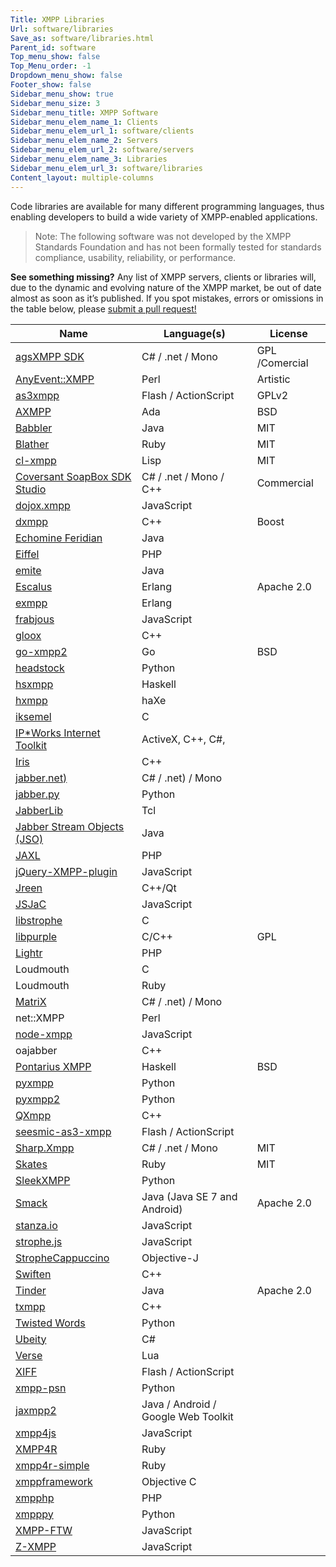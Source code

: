 ```yaml
---
Title: XMPP Libraries
Url: software/libraries
Save_as: software/libraries.html
Parent_id: software
Top_menu_show: false
Top_Menu_order: -1
Dropdown_menu_show: false
Footer_show: false
Sidebar_menu_show: true
Sidebar_menu_size: 3
Sidebar_menu_title: XMPP Software
Sidebar_menu_elem_name_1: Clients
Sidebar_menu_elem_url_1: software/clients
Sidebar_menu_elem_name_2: Servers
Sidebar_menu_elem_url_2: software/servers
Sidebar_menu_elem_name_3: Libraries
Sidebar_menu_elem_url_3: software/libraries
Content_layout: multiple-columns
---
```


Code libraries are available for many different programming languages, thus enabling developers to build a wide variety of XMPP-enabled applications.

> Note: The following software was not developed by the XMPP Standards Foundation and has not been formally tested for standards compliance, usability, reliability, or performance.

__See something missing?__ Any list of XMPP servers, clients or libraries will, due to the dynamic and evolving nature of the XMPP market, be out of date almost as soon as it’s published. If you spot mistakes, errors or omissions in the table below, please [submit a pull request!](https://github.com/xsf/xmpp.org)

| Name                                                                      | Language(s)                         | License          |
|---------------------------------------------------------------------------|-------------------------------------|------------------|
| [agsXMPP SDK](http://ag-software.net)                                     | C# / .net / Mono                    | GPL /Comercial   |
| [AnyEvent::XMPP](http://ta-sa.org)                                        | Perl                                | Artistic         |
| [as3xmpp](https://github.com/lyokato/as3xmppclient)                       | Flash / ActionScript                | GPLv2            |
| [AXMPP](http://orge.ada-ru.org)                                           | Ada                                 | BSD              |
| [Babbler](http://babbler-xmpp.blogspot.de)                                | Java                                | MIT              |
| [Blather](http://adhearsion.com)                                          | Ruby                                | MIT              |
| [cl-xmpp](http://common-lisp.net)                                         | Lisp                                | MIT              |
| [Coversant SoapBox SDK Studio](http://coversant.com)                      | C# / .net / Mono / C++              | Commercial       |
| [dojox.xmpp](https://github.com/dojo/dojox)                               | JavaScript                          |                  |
| [dxmpp](https://github.com/stefandxm/dxmpp)                               | C++                                 | Boost            |
| [Echomine Feridian](https://github.com/jdevelop/feridian)                 | Java                                |                  |
| [Eiffel](https://www.eiffel.org/resources/libraries/eiffel-xmpp)          | PHP                                 |                  |
| [emite](https://github.com/EmiteGWT/emite)                                | Java                                |                  |
| [Escalus](https://github.com/esl/escalus)                                 | Erlang                              | Apache 2.0       |
| [exmpp](http://exmpp.org)                                                 | Erlang                              |                  |
| [frabjous](https://github.com/theozaurus/frabjous)                        | JavaScript                          |                  |
| [gloox](http://camaya.net)                                                | C++                                 |                  |
| [go-xmpp2](https://cjones.org/hg/go-xmpp2)                                | Go                                  | BSD              |
| [headstock](https://github.com/Lawouach/headstock)                        | Python                              |                  |
| [hsxmpp](http://חנוך.se)                                                  | Haskell                             |                  |
| [hxmpp](http://hxmpp.disktree.net)                                        | haXe                                |                  |
| [iksemel](http://code.google.com/p/iksemel)                               | C                                   |                  |
| [IP*Works Internet Toolkit](https://www.nsoftware.com/ipworks/)           | ActiveX, C++, C#,                   |                  |
| [Iris](https://github.com/psi-im/iris)                                    | C++                                 |                  |
| [jabber.net)](https://code.google.com/archive/p/jabber-net/)              | C# / .net) / Mono                   |                  |
| [jabber.py](http://jabberpy.sourceforge.net/)                             | Python                              |                  |
| [JabberLib](http://coccinella.im)                                         | Tcl                                 |                  |
| [Jabber Stream Objects (JSO)](https://java.net/projects/jso)              | Java                                |                  |
| [JAXL](https://github.com/jaxl/JAXL)                                      | PHP                                 |                  |
| [jQuery-XMPP-plugin](https://github.com/maxpowel/jQuery-XMPP-plugin)      | JavaScript                          |                  |
| [Jreen](http://qutim.org)                                                 | C++/Qt                              |                  |
| [JSJaC](https://github.com/sstrigler/JSJaC)                               | JavaScript                          |                  |
| [libstrophe](http://strophe.im)                                           | C                                   |                  |
| [libpurple](https://developer.pidgin.im/wiki/WhatIsLibpurple)             | C/C++                               | GPL              |
| [Lightr](https://github.com/myYearbook/lightr)                            | PHP                                 |                  |
| Loudmouth                                                                 | C                                   |                  |
| Loudmouth                                                                 | Ruby                                |                  |
| [MatriX](http://ag-software.net)                                          | C# / .net) / Mono                   |                  |
| net::XMPP                                                                 | Perl                                |                  |
| [node-xmpp](http://node-xmpp.org)                                         | JavaScript                          |                  |
| oajabber                                                                  | C++                                 |                  |
| [Pontarius XMPP](https://github.com/pontarius/pontarius-xmpp/)            | Haskell                             | BSD              |
| [pyxmpp](http://pyxmpp.jajcus.net/pyxmpp.html)                            | Python                              |                  |
| [pyxmpp2](https://github.com/Jajcus/pyxmpp2)                              | Python                              |                  |
| [QXmpp](www.qxmpp.org)                                                    | C++                                 |                  |
| [seesmic-as3-xmpp](https://code.google.com/archive/p/seesmic-as3-xmpp)    | Flash / ActionScript                |                  |
| [Sharp.Xmpp](https://github.com/pgstath/Sharp.Xmpp)                       | C# / .net / Mono                    | MIT              | 
| [Skates](https://github.com/julien51/skates)                              | Ruby                                | MIT              |
| [SleekXMPP](https://github.com/fritzy/SleekXMPP)                          | Python                              |                  |
| [Smack](http://www.igniterealtime.org/projects/smack)                     | Java (Java SE 7 and Android)        | Apache 2.0       |
| [stanza.io](https://github.com/otalk/stanza.io)                           | JavaScript                          |                  |
| [strophe.js](http://strophe.im/strophejs)                                 | JavaScript                          |                  |
| [StropheCappuccino](https://github.com/ArchipelProject/StropheCappuccino) | Objective-J                         |                  |
| [Swiften](http://swift.im)                                                | C++                                 |                  |
| [Tinder](http://www.igniterealtime.org/projects/tinder)                   | Java                                | Apache 2.0       |
| [txmpp](https://github.com/rpavlik/txmpp)                                 | C++                                 |                  |
| [Twisted Words](http://twistedmatrix.com)                                 | Python                              |                  |
| [Ubeity](https://github.com/ubiety/xmpp)                                  | C#                                  |                  |
| [Verse](http://matthewwild.co.uk/projects/verse/verse_doc.xml)            | Lua                                 |                  |
| [XIFF](http://igniterealtime.org)                                         | Flash / ActionScript                |                  |
| [xmpp-psn](http://code.google.com)                                        | Python                              |                  |
| [jaxmpp2](https://projects.tigase.org/projects/jaxmpp2)                   | Java / Android / Google Web Toolkit |                  |
| [xmpp4js](http://xmpp4js.sourceforge.net/)                                | JavaScript                          |                  |
| [XMPP4R](https://xmpp4r.github.io/)                                       | Ruby                                |                  |
| [xmpp4r-simple](http://code.google.com)                                   | Ruby                                |                  |
| [xmppframework](http://github.com)                                        | Objective C                         |                  |
| [xmpphp](http://code.google.com)                                          | PHP                                 |                  |
| [xmpppy](http://xmpppy.sourceforge.net)                                   | Python                              |                  |
| [XMPP-FTW](https://github.com/xmpp-ftw)                                   | JavaScript                          |                  |
| [Z-XMPP](http://ivan.vucica.net)                                          | JavaScript                          |                  |

